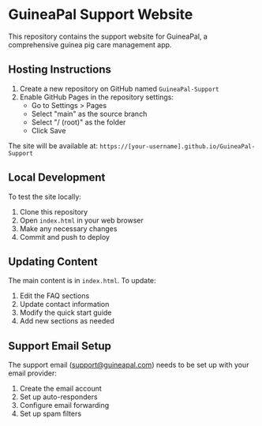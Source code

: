 # GuineaPal Support Website

This repository contains the support website for GuineaPal, a comprehensive guinea pig care management app.

## Hosting Instructions

1. Create a new repository on GitHub named `GuineaPal-Support`
2. Enable GitHub Pages in the repository settings:
   - Go to Settings > Pages
   - Select "main" as the source branch
   - Select "/ (root)" as the folder
   - Click Save

The site will be available at: `https://[your-username].github.io/GuineaPal-Support`

## Local Development

To test the site locally:
1. Clone this repository
2. Open `index.html` in your web browser
3. Make any necessary changes
4. Commit and push to deploy

## Updating Content

The main content is in `index.html`. To update:
1. Edit the FAQ sections
2. Update contact information
3. Modify the quick start guide
4. Add new sections as needed

## Support Email Setup

The support email (support@guineapal.com) needs to be set up with your email provider:
1. Create the email account
2. Set up auto-responders
3. Configure email forwarding
4. Set up spam filters 